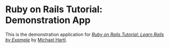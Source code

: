 # Ruby on Rails Tutorial: Demonstration App

This is the demonstration application for [*Ruby on Rails Tutorial: Learn Rails by Example*](http://railstutorial.org) by [Michael Hartl](http://michaelhartl.com).
